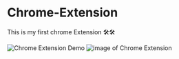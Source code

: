 # Chrome-Extension
This is my first chrome Extension 🛠🛠

![Chrome Extension Demo](https://user-images.githubusercontent.com/71445997/147656166-bab1b6d2-2a62-4130-a60a-aafb76a9c86d.png)
![image of Chrome Extension](https://user-images.githubusercontent.com/71445997/147656189-28b6d0e4-aa99-42ce-88d8-54a6f229893c.png)
